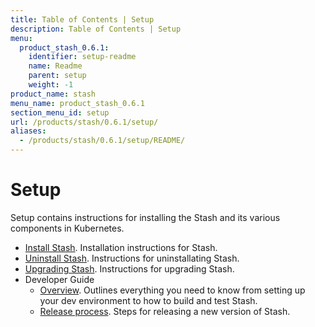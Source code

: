 ```yaml
---
title: Table of Contents | Setup
description: Table of Contents | Setup
menu:
  product_stash_0.6.1:
    identifier: setup-readme
    name: Readme
    parent: setup
    weight: -1
product_name: stash
menu_name: product_stash_0.6.1
section_menu_id: setup
url: /products/stash/0.6.1/setup/
aliases:
  - /products/stash/0.6.1/setup/README/
---
```

# Setup

Setup contains instructions for installing the Stash and its various components in Kubernetes.

- [Install Stash](/products/stash/0.6.1/setup/install). Installation instructions for Stash.
- [Uninstall Stash](/products/stash/0.6.1/setup/uninstall). Instructions for uninstallating Stash.
- [Upgrading Stash](/products/stash/0.6.1/setup/upgrade). Instructions for upgrading Stash.
- Developer Guide
  - [Overview](/products/stash/0.6.1/setup/developer-guide/overview). Outlines everything you need to know from setting up your dev environment to how to build and test Stash.
  - [Release process](/products/stash/0.6.1/setup/developer-guide/release). Steps for releasing a new version of Stash.
